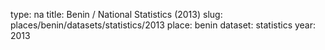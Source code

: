 type: na
title: Benin / National Statistics (2013)
slug: places/benin/datasets/statistics/2013
place: benin
dataset: statistics
year: 2013

